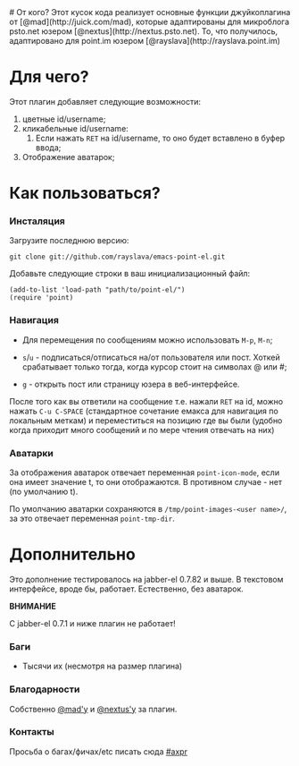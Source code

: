 <meta http-equiv="content-type" content="text/html; charset=utf-8" />
# От кого?
Этот кусок кода реализует основные функции джуйкоплагина от [@mad](http://juick.com/mad), которые адаптированы для микроблога psto.net юзером [@nextus](http://nextus.psto.net). То, что получилось, адаптировано для point.im юзером [@rayslava](http://rayslava.point.im)

# Для чего?

Этот плагин добавляет следующие возможности:

1. цветные id/username;
1. кликабельные id/username:
    1. Если нажать `RET` на id/username, то оно будет вставлено в буфер ввода;
1. Отображение аватарок;

# Как пользоваться?

### Инсталяция

Загрузите последнюю версию:

    git clone git://github.com/rayslava/emacs-point-el.git

Добавьте следующие строки в ваш инициализационный файл:

    (add-to-list 'load-path "path/to/point-el/")
    (require 'point)

### Навигация

- Для перемещения по сообщениям можно использовать `M-p`, `M-n`;

- `s`/`u` - подписаться/отписаться на/от пользователя или пост. Хоткей срабатывает только тогда, когда курсор стоит на символах @ или #;

- `g` - открыть пост или страницу юзера в веб-интерфейсе.

После того как вы ответили на сообщение т.е. нажали `RET` на id, можно нажать
`C-u C-SPACE` (стандартное сочетание емакса для навигация по локальным меткам) и
переместиться на позицию где вы были (удобно когда приходит много сообщений и
по мере чтения отвечать на них)

### Аватарки

За отображения аватарок отвечает переменная `point-icon-mode`, если она имеет
значение t, то они отображаются. В противном случае - нет (по умолчанию t).

По умолчанию аватарки сохраняются в `/tmp/point-images-<user name>/`, за
это отвечает переменная `point-tmp-dir`.

# Дополнительно

Это дополнение тестировалось на jabber-el 0.7.82 и выше.
В текстовом интерфейсе, вроде бы, работает. Естественно, без аватарок.

**ВНИМАНИЕ**

C jabber-el 0.7.1 и ниже плагин не работает!

### Баги

- Тысячи их (несмотря на размер плагина)

### Благодарности

Собственно [@mad'у](http://juick.com/mad) и [@nextus'у](http://nextus.psto.net) за плагин.

### Контакты
Просьба о багах/фичах/etc писать сюда [#axpr](http://point.im/axpr)
